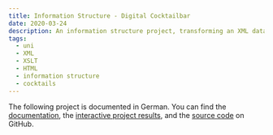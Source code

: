```yaml
---
title: Information Structure - Digital Cocktailbar
date: 2020-03-24
description: An information structure project, transforming an XML database into an HTML website, using XSL Tranformation.
tags:
  - uni
  - XML
  - XSLT
  - HTML
  - information structure
  - cocktails
---
```


The following project is documented in German. You can find the [documentation](https://github.com/wohfab/informationsstrukturierung/blob/master/dokumentation.pdf), the [interactive project results](https://wohfab.github.io/informationsstrukturierung), and the [source code](https://github.com/wohfab/informationsstrukturierung) on GitHub.
